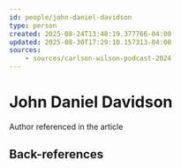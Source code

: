 ```yaml
---
id: people/john-daniel-davidson
type: person
created: 2025-08-24T13:48:19.377766-04:00
updated: 2025-08-30T17:29:10.157313-04:00
sources:
    - sources/carlson-wilson-podcast-2024
---
```


# John Daniel Davidson

Author referenced in the article

## Back-references
<!-- Auto-maintained by the system -->


